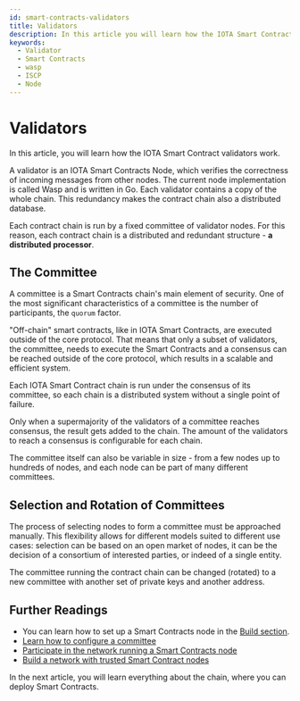 ```yaml
---
id: smart-contracts-validators
title: Validators
description: In this article you will learn how the IOTA Smart Contract validators works.
keywords:
  - Validator
  - Smart Contracts
  - wasp
  - ISCP
  - Node
---
```


# Validators

In this article, you will learn how the IOTA Smart Contract validators work.

A validator is an IOTA Smart Contracts Node, which verifies the correctness of incoming messages from other nodes. The current node implementation is called Wasp and is written in Go. Each validator contains a copy of the whole chain. This redundancy makes the contract chain also a distributed database.

Each contract chain is run by a fixed committee of validator nodes. For this reason, each contract chain is a distributed and redundant structure - **a distributed processor**.

## The Committee

A committee is a Smart Contracts chain's main element of security. One of the most significant characteristics of a committee is the number of participants, the `quorum` factor.

"Off-chain" smart contracts, like in IOTA Smart Contracts, are executed outside of the core protocol. That means that only a subset of validators, the committee, needs to execute the Smart Contracts and a consensus can be reached outside of the core protocol, which results in a scalable and efficient system.

Each IOTA Smart Contract chain is run under the consensus of its committee, so each chain is a distributed system without a single point of failure.

Only when a supermajority of the validators of a committee reaches consensus, the result gets added to the chain. The amount of the validators to reach a consensus is configurable for each chain.

The committee itself can also be variable in size - from a few nodes up to hundreds of nodes, and each node can be part of many different committees.

## Selection and Rotation of Committees

The process of selecting nodes to form a committee must be approached manually. This flexibility allows for different models suited to different use cases: selection can be based on an open market of nodes, it can be the decision of a consortium of interested parties, or indeed of a single entity.

The committee running the contract chain can be changed (rotated) to a new committee with another set of private keys and another address.

## Further Readings

- You can learn how to set up a Smart Contracts node in the [Build section](/wasp/guide/chains_and_nodes/running-a-node).
- [Learn how to configure a committee](/wasp/guide/chains_and_nodes/wasp-cli#configuration)
- [Participate in the network running a Smart Contracts node](/wasp/guide/chains_and_nodes/running-a-node)
- [Build a network with trusted Smart Contract nodes](/wasp/guide/chains_and_nodes/setting-up-a-chain#trust-setup)

In the next article, you will learn everything about the chain, where you can deploy Smart Contracts.
